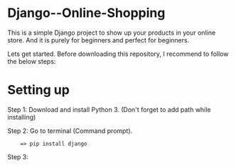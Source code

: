 # Django--Online-Shopping

This is a simple Django project to show up your products in your online store. And it is purely for beginners and perfect for beginners.

Lets get started.
Before downloading this repository, I recommend to follow the below steps:

 # Setting up
 Step 1: Download and install Python 3. (Don't forget to add path while installing)
 
 Step 2: Go to terminal (Command prompt). 
 
        => pip install django
 Step 3:
